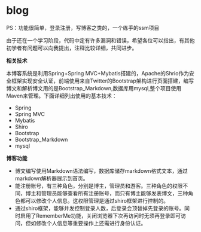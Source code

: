 # blog

PS：功能很简单，登录注册，写博客之类的，一个练手的ssm项目

由于还在一个学习阶段，代码中定有许多漏洞和错误，希望各位可以指出，有其他初学者有问题可以向我提出，注释比较详细，共同进步。

**相关技术**

本博客系统是利用Spring+Spring MVC+Mybatis搭建的，Apache的Shrio作为安全框架实现安全认证，前端使用来自Twitter的Bootstrap架构进行页面搭建，编写
博文和解析博文用的是Bootstrap_Markdown,数据库用mysql,整个项目使用Maven来管理。下面详细列出使用的基本技术：
- Spring
- Spring MVC
- Mybatis
- Shiro
- Bootstrap
- Bootstrap_Markdown
- mysql
 
 
**博客功能**
 
- 博文编写使用Markdown语法编写，数据库储存markdown格式文本，通过markdown解析器展示到首页。
- 能注册账号，有三种角色，分别是博主，管理员和游客。三种角色的权限不同，博主和管理员能够查看所有注册账号，而只有博主能够发表博文，三种角色都可以修改个人信息。这权限管理是通过shiro框架进行控制的。
- 通过shiro框架，能够并发控制登录人数，后登录会顶替掉先登录的账号。同时启用了RememberMe功能，关闭浏览器下次再访问时无须再登录即可访问，但如修改个人信息等重要操作上还需进行身份认证。
